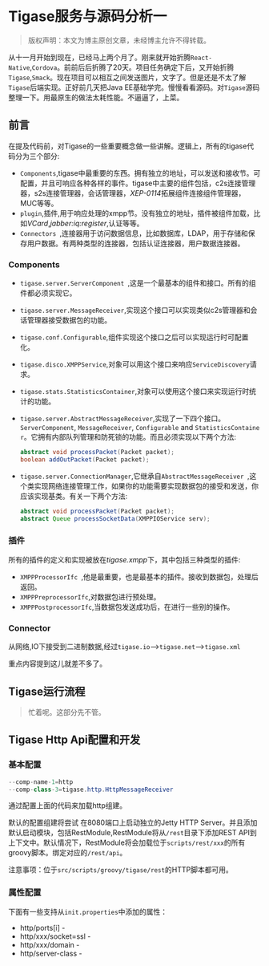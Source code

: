 # Tigase服务与源码分析一


> 版权声明：本文为博主原创文章，未经博主允许不得转载。

从十一月开始到现在，已经马上两个月了。刚来就开始折腾`React-Native`,`Cordova`。前前后后折腾了20天。项目任务确定下后，又开始折腾`Tigase`,`Smack`。现在项目可以相互之间发送图片，文字了。但是还是不太了解`Tigase`后端实现。正好前几天把Java EE基础学完。慢慢看看源码。对`Tigase`源码整理一下。用最原生的做法太耗性能。不逼逼了，上菜。<!--more-->

## 前言

在提及代码前，对Tigase的一些重要概念做一些讲解。逻辑上，所有的tigase代码分为三个部分:

- `Components`,tigase中最重要的东西。拥有独立的地址，可以发送和接收节。可配置，并且可响应各种各样的事件。tigase中主要的组件包括，c2s连接管理器，s2s连接管理器，会话管理器，*XEP-0114*拓展组件连接组件管理器，MUC等等。
- `plugin`,插件,用于响应处理的xmpp节。没有独立的地址，插件被组件加载，比如*VCard*,*jabber:iq:register*,认证等等。
- `Connectors `,连接器用于访问数据信息，比如数据库，LDAP，用于存储和保存用户数据。有两种类型的连接器，包括认证连接器，用户数据连接器。

### Components

- `tigase.server.ServerComponent `,这是一个最基本的组件和接口。所有的组件都必须实现它。

- `tigase.server.MessageReceiver`,实现这个接口可以实现类似c2s管理器和会话管理器接受数据包的功能。

- `tigase.conf.Configurable`,组件实现这个接口之后可以实现运行时可配置化。

- `tigase.disco.XMPPService`,对象可以用这个接口来响应`ServiceDiscovery`请求。

- `tigase.stats.StatisticsContainer`,对象可以使用这个接口来实现运行时统计的功能。

- `tigase.server.AbstractMessageReceiver`,实现了一下四个接口。`ServerComponent`, `MessageReceiver`, `Configurable` and `StatisticsContainer`。它拥有内部队列管理和防死锁的功能。而且必须实现以下两个方法:

  ```Java 
  abstract void processPacket(Packet packet);
  boolean addOutPacket(Packet packet);
  ```

- `tigase.server.ConnectionManager`,它继承自`AbstractMessageReceiver `,这个类实现网络连接管理工作，如果你的功能需要实现数据包的接受和发送，你应该实现基类。有关一下两个方法:

  ```Java
  abstract void processPacket(Packet packet);
  abstract Queue processSocketData(XMPPIOService serv);
  ```


### 插件

所有的插件的定义和实现被放在*tigase.xmpp*下，其中包括三种类型的插件:

- `XMPPProcessorIfc `,他是最重要，也是最基本的插件。接收到数据包，处理后返回。
- `XMPPPreprocessorIfc`,对数据包进行预处理。
- `XMPPPostprocessorIfc`,当数据包发送成功后，在进行一些别的操作。

### Connector

从网络,IO下接受到二进制数据,经过`tigase.io`-->`tigase.net`-->`tigase.xml`

重点内容提到这儿就差不多了。

## Tigase运行流程

> 忙着呢。这部分先不管。

## Tigase Http Api配置和开发

### 基本配置

```Java
--comp-name-1=http
--comp-class-3=tigase.http.HttpMessageReceiver
```

通过配置上面的代码来加载http组建。

默认的配置组建将尝试 在8080端口上启动独立的Jetty HTTP Server。并且添加默认启动模块，包括RestModule,RestModule将从`/rest`目录下添加REST API到上下文中。默认情况下，RestModule将会加载位于`scripts/rest/xxx`的所有groovy脚本。绑定对应的`/rest/api`。

注意事项：位于`src/scripts/groovy/tigase/rest`的HTTP脚本都可用。

### 属性配置

下面有一些支持从`init.properties`中添加的属性：

- http/ports[i] -
- http/xxx/socket=ssl - 
- http/xxx/domain - 
- http/server-class - 